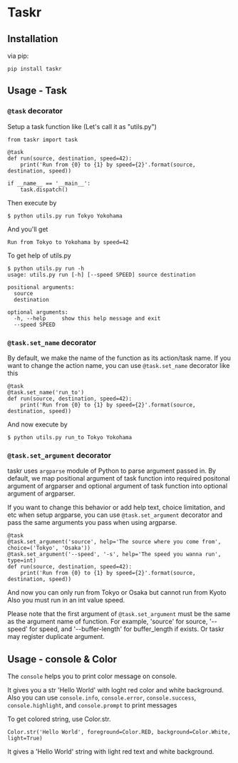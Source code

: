 # Taskr

## Installation

via pip:

```
pip install taskr
```



## Usage - Task


### ```@task``` decorator

Setup a task function like (Let's call it as "utils.py")

```
from taskr import task

@task
def run(source, destination, speed=42):
    print('Run from {0} to {1} by speed={2}'.format(source, destination, speed))
   
if __name__ == '__main__':
    task.dispatch()
```

Then execute by

```
$ python utils.py run Tokyo Yokohama
```

And you'll get

```
Run from Tokyo to Yokohama by speed=42
```

To get help of utils.py

```
$ python utils.py run -h
usage: utils.py run [-h] [--speed SPEED] source destination

positional arguments:
  source
  destination

optional arguments:
  -h, --help     show this help message and exit
  --speed SPEED
```


### ```@task.set_name``` decorator

By default, we make the name of the function as its action/task name.
If you want to change the action name, you can use ```@task.set_name``` decorator like this

```
@task
@task.set_name('run_to')
def run(source, destination, speed=42):
    print('Run from {0} to {1} by speed={2}'.format(source, destination, speed))
```

And now execute by

```
$ python utils.py run_to Tokyo Yokohama
```


### ```@task.set_argument``` decorator

taskr uses ```argparse``` module of Python to parse argument passed in.
By default, we map positional argument of task function into required positonal argument of argparser and
optional argument of task function into optional argument of argparser.

If you want to change this behavior or add help text, choice limitation, and etc when setup argparse,
you can use ```@task.set_argument``` decorator and pass the same arguments you pass when using argparse.

```
@task
@task.set_argument('source', help='The source where you come from', choice=('Tokyo', 'Osaka'))
@task.set_argument('--speed', '-s', help='The speed you wanna run', type=int)
def run(source, destination, speed=42):
    print('Run from {0} to {1} by speed={2}'.format(source, destination, speed))
```

And now you can only run from Tokyo or Osaka but cannot run from Kyoto
Also you must run in an int value speed.

Please note that the first argument of ```@task.set_argument``` must be the same as the argument name of function.
For example, 'source' for source, '--speed' for speed, and '--buffer-length' for buffer_length if exists.
Or taskr may register duplicate argument.



## Usage - console & Color

The ```console``` helps you to print color message on console.

It gives you a str 'Hello World' with loght red color and white background.
Also you can use ```console.info```, ```console.error```, ```console.success```, ```console.highlight```,
and ```console.prompt``` to print messages

To get colored string, use Color.str.

```
Color.str('Hello World', foreground=Color.RED, background=Color.White, light=True)
```

It gives a 'Hello World' string with light red text and white background.
